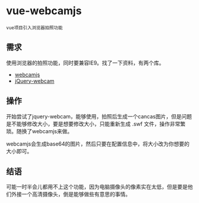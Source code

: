 # vue-webcamjs
  
    vue项目引入浏览器拍照功能

## 需求

使用浏览器的拍照功能，同时要兼容IE9。找了一下资料，有两个库。

- [webcamjs](https://github.com/jhuckaby/webcamjs)
- [jQuery-webcam](https://github.com/infusion/jQuery-webcam)

## 操作

开始尝试了jquery-webcam，能够使用，拍照后生成一个cancas图片，但是问题是不能够修改大小，要是想要修改大小，只能重新生成 .swf 文件，操作非常繁琐。随换了webcamjs来做。

webcamjs会生成base64的图片，然后只要在配置信息中，将大小改为你想要的大小即可。

## 结语

可能一时半会儿都用不上这个功能，因为电脑摄像头的像素实在太低，但是要是他们外接一个高清摄像头，倒是能够做些有意思的事情。